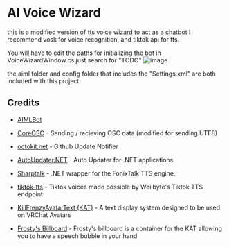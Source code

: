 # AI Voice Wizard

this is a modified version of tts voice wizard to act as a chatbot
I recommend vosk for voice recognition, and tiktok api for tts.

You will have to edit the paths for initializing the bot in VoiceWizardWindow.cs just search for "TODO"
![image](https://user-images.githubusercontent.com/101527472/218574544-7e75b08e-d400-4590-82c6-069cf25c8837.png)

the aiml folder and config folder that includes the "Settings.xml" are both included with this project.


## Credits
- [AIMLBot](https://github.com/nicholi/AIMLBot)

- [CoreOSC](https://github.com/dastevens/CoreOSC) - Sending / recieving OSC data (modified for sending UTF8)
- [octokit.net](https://github.com/octokit/octokit.net) - Github Update Notifier
- [AutoUpdater.NET](https://github.com/ravibpatel/AutoUpdater.NET) - Auto Updater for .NET applications
- [Sharptalk](https://github.com/whatsecretproject/SharpTalk) - .NET wrapper for the FonixTalk TTS engine.
- [tiktok-tts](https://github.com/Weilbyte/tiktok-tts) - Tiktok voices made possible by Weilbyte's Tiktok TTS endpoint
- [KillFrenzyAvatarText (KAT)](https://github.com/killfrenzy96/KillFrenzyAvatarText) - A text display system designed to be used on VRChat Avatars
- [Frosty's Billboard](https://github.com/Frosty704/Billboard) - Frosty's billboard is a container for the KAT allowing you to have a speech bubble in your hand



